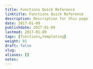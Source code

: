 ```yaml
---
title: Functions Quick Reference
linktitle: Functions Quick Reference
description: Description for this page
date: 2017-01-09
publishdate: 2017-01-09
lastmod: 2017-01-09
tags: [functions,templating]
weight: 01
draft: false
slug:
aliases: []
notes:
---
```


